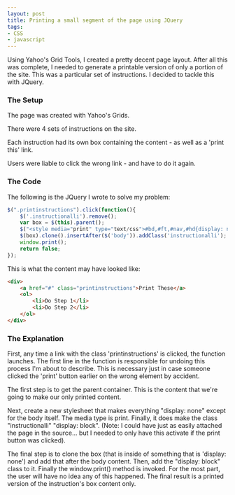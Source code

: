```yaml
---
layout: post
title: Printing a small segment of the page using JQuery
tags:
- CSS
- javascript
---
```


Using Yahoo's Grid Tools, I created a pretty decent page layout.  After all this was complete, I needed to generate a printable version of only a portion of the site.  This was a particular set of instructions.  I decided to tackle this with JQuery.

### The Setup

The page was created with Yahoo's Grids.

There were 4 sets of instructions on the site.

Each instruction had its own box containing the content - as well as a 'print this' link.

Users were liable to click the wrong link - and have to do it again.


### The Code

The following is the JQuery I wrote to solve my problem:

```javascript
$(".printinstructions").click(function(){
    $('.instructionalli').remove();
    var box = $(this).parent();
    $("<style media="print" type="text/css">#bd,#ft,#nav,#hd{display: none}a.printinstructions{display:none}.instructionalli{display:block}</style>").appendTo($('head'));
    $(box).clone().insertAfter($('body')).addClass('instructionalli');
    window.print();
    return false;
});
```
    
This is what the content may have looked like:

```html
<div>
    <a href="#" class="printinstructions">Print These</a>
    <ol>
        <li>Do Step 1</li>
        <li>Do Step 2</li>
    </ol>
</div>
```
    

### The Explanation


First, any time a link with the class 'printinstructions' is clicked, the function launches.  The first line in the function is responsible for undoing this process I'm about to describe.  This is necessary just in case someone clicked the 'print' button earlier on the wrong element by accident.

The first step is to get the parent container.  This is the content that we're going to make our only printed content.

Next, create a new stylesheet that makes everything "display: none" except for the body itself.  The media type is print.  Finally, it does make the class "instructionalli" "display: block".  (Note: I could have just as easily attached the page in the source... but I needed to only have this activate if the print button was clicked).

The final step is to clone the box (that is inside of something that is 'display: none') and add that after the body content.  Then, add the "display: block" class to it.  Finally the window.print() method is invoked.  For the most part, the user will have no idea any of this happened.  The final result is a printed version of the instruction's box content only.
